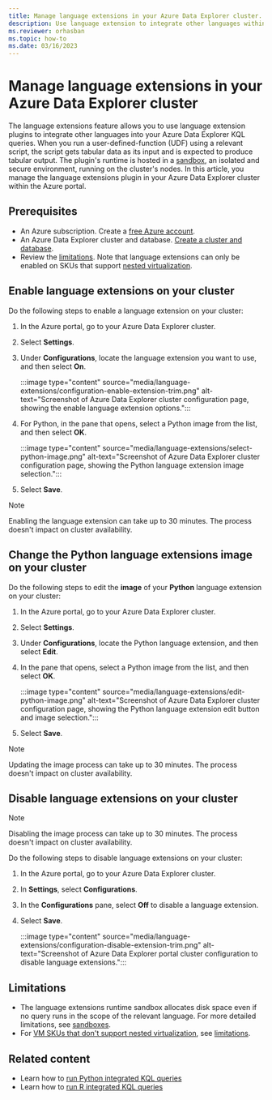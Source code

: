 ```yaml
---
title: Manage language extensions in your Azure Data Explorer cluster.
description: Use language extension to integrate other languages within your Azure Data Explorer KQL queries.
ms.reviewer: orhasban
ms.topic: how-to
ms.date: 03/16/2023
---
```


# Manage language extensions in your Azure Data Explorer cluster

The language extensions feature allows you to use language extension plugins to integrate other languages into your Azure Data Explorer KQL queries. When you run a user-defined-function (UDF) using a relevant script, the script gets tabular data as its input and is expected to produce tabular output. The plugin's runtime is hosted in a [sandbox](kusto/concepts/sandboxes.md), an isolated and secure environment, running on the cluster's nodes. In this article, you manage the language extensions plugin in your Azure Data Explorer cluster within the Azure portal.

## Prerequisites

* An Azure subscription. Create a [free Azure account](https://azure.microsoft.com/free/).
* An Azure Data Explorer cluster and database. [Create a cluster and database](create-cluster-and-database.md).
* Review the [limitations](#limitations). Note that language extensions can only be enabled on SKUs that support [nested virtualization](kusto/concepts/sandboxes#vm-sizes-supporting-nested-virtualization).

## Enable language extensions on your cluster

Do the following steps to enable a language extension on your cluster:

1. In the Azure portal, go to your Azure Data Explorer cluster.
1. Select **Settings**.
1. Under **Configurations**, locate the language extension you want to use, and then select **On**.

    :::image type="content" source="media/language-extensions/configuration-enable-extension-trim.png" alt-text="Screenshot of Azure Data Explorer cluster configuration page, showing the enable language extension options.":::

1. For Python, in the pane that opens, select a Python image from the list, and then select **OK**.

    :::image type="content" source="media/language-extensions/select-python-image.png" alt-text="Screenshot of Azure Data Explorer cluster configuration page, showing the Python language extension image selection.":::

1. Select **Save**.

> [!NOTE]
> Enabling the language extension can take up to 30 minutes. The process doesn't impact on cluster availability.

## Change the Python language extensions image on your cluster

Do the following steps to edit the **image** of your **Python** language extension on your cluster:

1. In the Azure portal, go to your Azure Data Explorer cluster.
1. Select **Settings**.
1. Under **Configurations**, locate the Python language extension, and then select **Edit**.
1. In the pane that opens, select a Python image from the list, and then select **OK**.

    :::image type="content" source="media/language-extensions/edit-python-image.png" alt-text="Screenshot of Azure Data Explorer cluster configuration page, showing the Python language extension edit button and image selection.":::

1. Select **Save**.

> [!NOTE]
> Updating the image process can take up to 30 minutes. The process doesn't impact on cluster availability.

## Disable language extensions on your cluster

> [!NOTE]
> Disabling the image process can take up to 30 minutes. The process doesn't impact on cluster availability.

Do the following steps to disable language extensions on your cluster:

1. In the Azure portal, go to your Azure Data Explorer cluster.
1. In **Settings**, select **Configurations**.
1. In the **Configurations** pane, select **Off** to disable a language extension.
1. Select **Save**.

    :::image type="content" source="media/language-extensions/configuration-disable-extension-trim.png" alt-text="Screenshot of Azure Data Explorer portal cluster configuration to disable language extensions.":::

## Limitations

* The language extensions runtime sandbox allocates disk space even if no query runs in the scope of the relevant language. For more detailed limitations, see [sandboxes](kusto/concepts/sandboxes.md).
* For [VM SKUs that don't support nested virtualization](kusto/concepts/sandboxes-in-non-modern-skus.md#virtual-machine-sizes), see [limitations](kusto/concepts/sandboxes-in-non-modern-skus.md).

## Related content

* Learn how to [run Python integrated KQL queries](kusto/query/python-plugin.md)
* Learn how to [run R integrated KQL queries](kusto/query/r-plugin.md)
